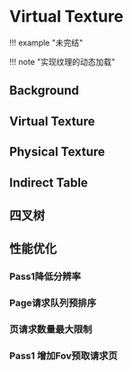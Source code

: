 # Virtual Texture

!!! example "未完结"

!!! note "实现纹理的动态加载"

## Background

## Virtual Texture

## Physical Texture

## Indirect Table

## 四叉树

## 性能优化

### Pass1降低分辨率

### Page请求队列预排序

### 页请求数量最大限制

### Pass1 增加Fov预取请求页



